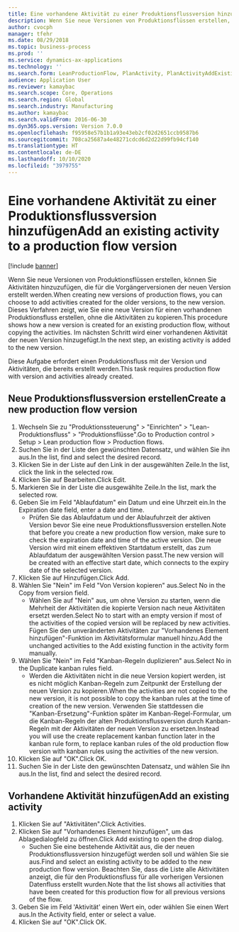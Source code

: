 ```yaml
---
title: Eine vorhandene Aktivität zu einer Produktionsflussversion hinzufügen
description: Wenn Sie neue Versionen von Produktionsflüssen erstellen, können Sie Aktivitäten hinzuzufügen, die für die Vorgängerversionen der neuen Version erstellt werden.
author: cvocph
manager: tfehr
ms.date: 08/29/2018
ms.topic: business-process
ms.prod: ''
ms.service: dynamics-ax-applications
ms.technology: ''
ms.search.form: LeanProductionFlow, PlanActivity, PlanActivityAddExisting, PlanActivityAddExistingLookup
audience: Application User
ms.reviewer: kamaybac
ms.search.scope: Core, Operations
ms.search.region: Global
ms.search.industry: Manufacturing
ms.author: kamaybac
ms.search.validFrom: 2016-06-30
ms.dyn365.ops.version: Version 7.0.0
ms.openlocfilehash: f95958e57b1b1a93e43eb2cf02d2651ccb9587b6
ms.sourcegitcommit: 708ca25687a4e48271cdcd6d2d22d99fb94cf140
ms.translationtype: HT
ms.contentlocale: de-DE
ms.lasthandoff: 10/10/2020
ms.locfileid: "3979755"
---
```

# <a name="add-an-existing-activity-to-a-production-flow-version"></a><span data-ttu-id="ac70a-103">Eine vorhandene Aktivität zu einer Produktionsflussversion hinzufügen</span><span class="sxs-lookup"><span data-stu-id="ac70a-103">Add an existing activity to a production flow version</span></span>

[!include [banner](../../includes/banner.md)]

<span data-ttu-id="ac70a-104">Wenn Sie neue Versionen von Produktionsflüssen erstellen, können Sie Aktivitäten hinzuzufügen, die für die Vorgängerversionen der neuen Version erstellt werden.</span><span class="sxs-lookup"><span data-stu-id="ac70a-104">When creating new versions of production flows, you can choose to add activities created for the older versions, to the new version.</span></span> <span data-ttu-id="ac70a-105">Dieses Verfahren zeigt, wie Sie eine neue Version für einen vorhandenen Produktionsfluss erstellen, ohne die Aktivitäten zu kopieren.</span><span class="sxs-lookup"><span data-stu-id="ac70a-105">This procedure shows how a new version is created for an existing production flow, without copying the activities.</span></span> <span data-ttu-id="ac70a-106">Im nächsten Schritt wird einer vorhandenen Aktivität der neuen Version hinzugefügt.</span><span class="sxs-lookup"><span data-stu-id="ac70a-106">In the next step, an existing activity is added to the new version.</span></span> 

<span data-ttu-id="ac70a-107">Diese Aufgabe erfordert einen Produktionsfluss mit der Version und Aktivitäten, die bereits erstellt werden.</span><span class="sxs-lookup"><span data-stu-id="ac70a-107">This task requires production flow with version and activities already created.</span></span>


## <a name="create-a-new-production-flow-version"></a><span data-ttu-id="ac70a-108">Neue Produktionsflussversion erstellen</span><span class="sxs-lookup"><span data-stu-id="ac70a-108">Create a new production flow version</span></span>
1. <span data-ttu-id="ac70a-109">Wechseln Sie zu "Produktionssteuerung" > "Einrichten" > "Lean-Produktionsfluss" > "Produktionsflüsse".</span><span class="sxs-lookup"><span data-stu-id="ac70a-109">Go to Production control > Setup > Lean production flow > Production flows.</span></span>
2. <span data-ttu-id="ac70a-110">Suchen Sie in der Liste den gewünschten Datensatz, und wählen Sie ihn aus.</span><span class="sxs-lookup"><span data-stu-id="ac70a-110">In the list, find and select the desired record.</span></span>
3. <span data-ttu-id="ac70a-111">Klicken Sie in der Liste auf den Link in der ausgewählten Zeile.</span><span class="sxs-lookup"><span data-stu-id="ac70a-111">In the list, click the link in the selected row.</span></span>
4. <span data-ttu-id="ac70a-112">Klicken Sie auf Bearbeiten.</span><span class="sxs-lookup"><span data-stu-id="ac70a-112">Click Edit.</span></span>
5. <span data-ttu-id="ac70a-113">Markieren Sie in der Liste die ausgewählte Zeile.</span><span class="sxs-lookup"><span data-stu-id="ac70a-113">In the list, mark the selected row.</span></span>
6. <span data-ttu-id="ac70a-114">Geben Sie im Feld "Ablaufdatum" ein Datum und eine Uhrzeit ein.</span><span class="sxs-lookup"><span data-stu-id="ac70a-114">In the Expiration date field, enter a date and time.</span></span>
    * <span data-ttu-id="ac70a-115">Prüfen Sie das Ablaufdatum und der Ablaufuhrzeit der aktiven Version bevor Sie eine neue Produktionsflussversion erstellen.</span><span class="sxs-lookup"><span data-stu-id="ac70a-115">Note that before you create a new production flow version, make sure to check the expiration date and time of the active version.</span></span> <span data-ttu-id="ac70a-116">Die neue Version wird mit einem effektiven Startdatum erstellt, das zum Ablaufdatum der ausgewählten Version passt.</span><span class="sxs-lookup"><span data-stu-id="ac70a-116">The new version will be created with an effective start date, which connects to the expiry date of the selected version.</span></span>  
7. <span data-ttu-id="ac70a-117">Klicken Sie auf Hinzufügen.</span><span class="sxs-lookup"><span data-stu-id="ac70a-117">Click Add.</span></span>
8. <span data-ttu-id="ac70a-118">Wählen Sie "Nein" im Feld "Von Version kopieren" aus.</span><span class="sxs-lookup"><span data-stu-id="ac70a-118">Select No in the Copy from version field.</span></span>
    * <span data-ttu-id="ac70a-119">Wählen Sie auf "Nein" aus, um ohne Version zu starten, wenn die Mehrheit der Aktivitäten die kopierte Version nach neue Aktivitäten ersetzt werden.</span><span class="sxs-lookup"><span data-stu-id="ac70a-119">Select No to start with an empty version if most of the activities of the copied version will be replaced by new activities.</span></span> <span data-ttu-id="ac70a-120">Fügen Sie den unveränderten Aktivitäten zur "Vorhandenes Element hinzufügen"-Funktion im Aktivitätsformular manuell hinzu.</span><span class="sxs-lookup"><span data-stu-id="ac70a-120">Add the unchanged activities to the Add existing function in the activity form manually.</span></span>  
9. <span data-ttu-id="ac70a-121">Wählen Sie "Nein" im Feld "Kanban-Regeln duplizieren" aus.</span><span class="sxs-lookup"><span data-stu-id="ac70a-121">Select No in the Duplicate kanban rules field.</span></span>
    * <span data-ttu-id="ac70a-122">Werden die Aktivitäten nicht in die neue Version kopiert werden, ist es nicht möglich Kanban-Regeln zum Zeitpunkt der Erstellung der neuen Version zu kopieren.</span><span class="sxs-lookup"><span data-stu-id="ac70a-122">When the activities are not copied to the new version, it is not possible to copy the kanban rules at the time of creation of the new version.</span></span>   <span data-ttu-id="ac70a-123">Verwenden Sie stattdessen die "Kanban-Ersetzung"-Funktion später im Kanban-Regel-Formular, um die Kanban-Regeln der alten Produktionsflussversion durch Kanban-Regeln mit der Aktivitäten der neuen Version zu ersetzen.</span><span class="sxs-lookup"><span data-stu-id="ac70a-123">Instead you will use the create replacement kanban function later in the kanban rule form, to replace kanban rules of the old production flow version with kanban rules using the activities of the new version.</span></span>  
10. <span data-ttu-id="ac70a-124">Klicken Sie auf "OK".</span><span class="sxs-lookup"><span data-stu-id="ac70a-124">Click OK.</span></span>
11. <span data-ttu-id="ac70a-125">Suchen Sie in der Liste den gewünschten Datensatz, und wählen Sie ihn aus.</span><span class="sxs-lookup"><span data-stu-id="ac70a-125">In the list, find and select the desired record.</span></span>

## <a name="add-an-existing-activity"></a><span data-ttu-id="ac70a-126">Vorhandene Aktivität hinzufügen</span><span class="sxs-lookup"><span data-stu-id="ac70a-126">Add an existing activity</span></span>
1. <span data-ttu-id="ac70a-127">Klicken Sie auf "Aktivitäten".</span><span class="sxs-lookup"><span data-stu-id="ac70a-127">Click Activities.</span></span>
2. <span data-ttu-id="ac70a-128">Klicken Sie auf "Vorhandenes Element hinzufügen", um das Ablagedialogfeld zu öffnen.</span><span class="sxs-lookup"><span data-stu-id="ac70a-128">Click Add existing to open the drop dialog.</span></span>
    * <span data-ttu-id="ac70a-129">Suchen Sie eine bestehende Aktivität aus, die der neuen Produktionsflussversion hinzugefügt werden soll und wählen Sie sie aus.</span><span class="sxs-lookup"><span data-stu-id="ac70a-129">Find and select an existing activity to be added to the new production flow version.</span></span>  <span data-ttu-id="ac70a-130">Beachten Sie, dass die Liste alle Aktivitäten anzeigt, die für den Produktionsfluss für alle vorherigen Versionen Datenfluss erstellt wurden.</span><span class="sxs-lookup"><span data-stu-id="ac70a-130">Note that the list shows all activities that have been created for this production flow for all previous versions of the flow.</span></span>  
3. <span data-ttu-id="ac70a-131">Geben Sie im Feld 'Aktivität' einen Wert ein, oder wählen Sie einen Wert aus.</span><span class="sxs-lookup"><span data-stu-id="ac70a-131">In the Activity field, enter or select a value.</span></span>
4. <span data-ttu-id="ac70a-132">Klicken Sie auf "OK".</span><span class="sxs-lookup"><span data-stu-id="ac70a-132">Click OK.</span></span>

